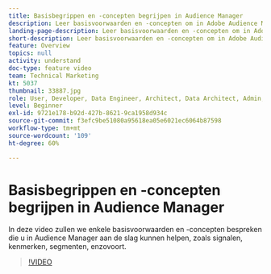```yaml
---
title: Basisbegrippen en -concepten begrijpen in Audience Manager
description: Leer basisvoorwaarden en -concepten om in Adobe Audience Manager aan de slag te gaan - inclusief signalen, kenmerken, segmenten en meer, met deze ondersteuningsvideo.
landing-page-description: Leer basisvoorwaarden en -concepten om in Adobe Audience Manager aan de slag te gaan - inclusief signalen, kenmerken, segmenten en meer, met deze ondersteuningsvideo.
short-description: Leer basisvoorwaarden en -concepten om in Adobe Audience Manager aan de slag te gaan - inclusief signalen, kenmerken, segmenten en meer, met deze ondersteuningsvideo.
feature: Overview
topics: null
activity: understand
doc-type: feature video
team: Technical Marketing
kt: 5037
thumbnail: 33887.jpg
role: User, Developer, Data Engineer, Architect, Data Architect, Admin, Leader
level: Beginner
exl-id: 9721e178-b92d-427b-8621-9ca1958d934c
source-git-commit: f3efc9be51080a95618ea05e6021ec6064b87598
workflow-type: tm+mt
source-wordcount: '109'
ht-degree: 60%

---
```


# Basisbegrippen en -concepten begrijpen in Audience Manager

In deze video zullen we enkele basisvoorwaarden en -concepten bespreken die u in Audience Manager aan de slag kunnen helpen, zoals signalen, kenmerken, segmenten, enzovoort.

>[!VIDEO](https://video.tv.adobe.com/v/33887/?quality=12)
